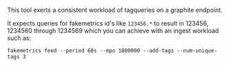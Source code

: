 This tool exerts a consistent workload of tagqueries on a graphite endpoint.

It expects queries for fakemetrics id's like `123456.*` to result in 123456, 1234560 through 1234569
which you can achieve with an ingest workload such as:

```
fakemetrics feed --period 60s --mpo 1800000 --add-tags --num-unique-tags 3
```
